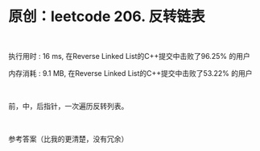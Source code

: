 # 原创：leetcode 206. 反转链表

 

执行用时 : 16 ms, 在Reverse Linked List的C++提交中击败了96.25% 的用户

内存消耗 : 9.1 MB, 在Reverse Linked List的C++提交中击败了53.22% 的用户

 

前，中，后指针，一次遍历反转列表。

 

参考答案（比我的更清楚，没有冗余）

 
